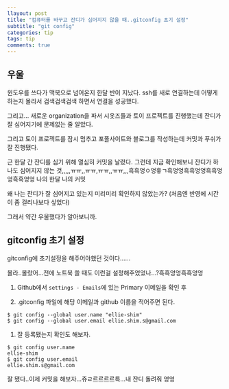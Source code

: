 ```yaml
---
llayout: post
title: "컴퓨터를 바꾸고 잔디가 심어지지 않을 때..gitconfig 초기 설정"
subtitle: "git config"
categories: tip
tags: tip
comments: true
---
```


## 우울

윈도우를 쓰다가 맥북으로 넘어온지 한달 반이 지났다.
ssh를 새로 연결하는데 어떻게 하는지 몰라서 검색검색검색 하면서 연결을 성공했다.

그리고... 새로운 organization을 파서 시옷즈들과 토이 프로젝트를 진행했는데 잔디가 잘 심어지기에 문제없는 줄 알았다.

그리고 토이 프로젝트를 잠시 멈추고 포폴사이트와 블로그를 작성하는데 커밋과 푸쉬가 잘 진행됐다.

근 한달 간 잔디를 심기 위해 열심히 커밋을 날렸다. 그런데 지금 확인해보니 잔디가 하나도 심어지지 않는 것,,,,,ㅠㅠ,,ㅠㅠ,ㅠㅠ,,ㅠㅠ,,,흑흑엉ㅇ엉흫ㄱ흑엉엉흑흑엉엉흑흑엉엉흑흑엉엉 나의 한달 나의 커밋

왜 나는 잔디가 잘 심어지고 있는지 미리미리 확인하지 않았는가? (처음엔 반영에 시간이 좀 걸리나보다 싶었다)

그래서 약간 우울했다가 알아보니까.

## gitconfig 초기 설정

gitconfig에 초기설정을 해주어야했던 것이다......

몰라..몰랐어...전에 노트북 쓸 때도 이런걸 설정해주었었나...?흑흑엉엉흑흑엉엉

1. Github에서 `settings - Emails`에 있는 Primary 이메일을 확인 후

1. .gitconfig 파일에 해당 이메일과 github 이름을 적어주면 된다.

```
$ git config --global user.name "ellie-shim"
$ git config --global user.email ellie.shim.s@gmail.com
```

1. 잘 등록됐는지 확인도 해보자.

```
$ git config user.name
ellie-shim
$ git config user.email
ellie.shim.s@gmail.com
```

잘 됐다..이제 커밋을 해보자...쥬ㄹ르르르르륵...내 잔디 돌려줘 엉엉
